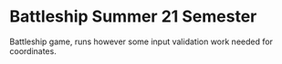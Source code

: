 # Battleship Summer 21 Semester
Battleship game, runs however some input validation work needed for coordinates. 
